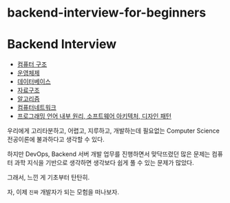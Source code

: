 # backend-interview-for-beginners

# Backend Interview

- [컴퓨터 구조](https://github.com/honghyeong/backend-cs-interview/computer-architecture)
- [운영체제](https://github.com/honghyeong/backend-cs-interview/operating-system)
- [데이터베이스](https://github.com/honghyeong/backend-cs-interview/database)
- [자료구조](https://github.com/honghyeong/backend-cs-interview/data-structure)
- [알고리즘](https://github.com/honghyeong/backend-cs-interview/algorithm)
- [컴퓨터네트워크](https://github.com/honghyeong/backend-cs-interview/computer-network)
- [프로그래밍 언어 내부 원리, 소프트웨어 아키텍처, 디자인 패턴](https://github.com/honghyeong/backend-cs-interview/dev)

우리에게 고리타분하고, 어렵고, 지루하고, 개발하는데 필요없는 Computer Science 전공이론에 불과하다고 생각할 수 있다.

하지만 DevOps, Backend 서버 개발 업무를 진행하면서 맞닥뜨렸던 많은 문제는 컴퓨터 과학 지식을 기반으로 생각하면 생각보다 쉽게 풀 수 있는 문제가 많았다.

그래서, 느낀 게 기초부터 탄탄히.

자, 이제 `진짜` 개발자가 되는 모험을 떠나보자.
